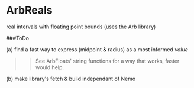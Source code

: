 # ArbReals
real intervals with floating point bounds (uses the Arb library)

###ToDo

(a) find a fast way to express (midpoint & radius) as a most informed *value*  
   >> See ArbFloats' string functions for a way that works, faster would help.
    
(b) make library's fetch & build independant of Nemo
